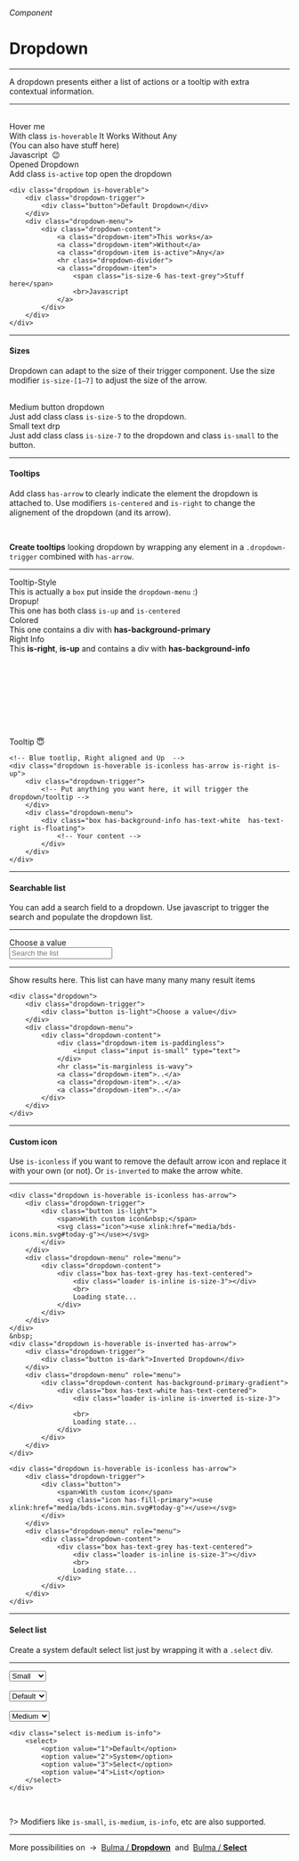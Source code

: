 <h6 class="is-uppercase has-text-grey has-text-weight-medium is-size-6 is-size-7-mobile">Component</h6>
<h1 class="title is-family-secondary is-size-2-mobile">Dropdown</h1>
<hr class="is-visible is-size-4">
<p class="subtitle is-family-secondary has-text-dark">
    A <span class="has-text-weight-semibold">dropdown</span> presents either a list of actions or a tooltip with extra contextual information.
</p>
<hr class="is-visible is-size-4"><br>

<div class="box is-well is-radiusless-b is-large is-marginless">
    <div class="dropdown is-hoverable">
        <div class="dropdown-trigger">
            <div class="button">Hover me</div>
        </div>
        <div class="dropdown-menu" id="dropdown-menu" role="menu">
            <div class="dropdown-content">
                <a class="dropdown-item">With class <code class="is-size-7">is-hoverable</code></a>
                <a class="dropdown-item">It Works</a>
                <a class="dropdown-item is-active">Without Any</a>
                <div class="dropdown-divider"></div>
                <a class="dropdown-item">
                    <span class="is-size-6 has-text-grey">(You can also have stuff here)</span>
                    <br>Javascript &nbsp;😉</a>
            </div>
        </div>
    </div>
    <div class="dropdown is-active is-pulled-right is-right">
        <div class="dropdown-trigger">
            <div class="button">Opened Dropdown</div>
        </div>
        <div class="dropdown-menu">
            <div class="dropdown-content">
                <a class="dropdown-item">Add class <code class="is-size-7">is-active</code></a>
                <a class="dropdown-item">top open the dropdown</a>
            </div>
        </div>
    </div>
</div>

    <div class="dropdown is-hoverable">
        <div class="dropdown-trigger">
            <div class="button">Default Dropdown</div>
        </div>
        <div class="dropdown-menu">
            <div class="dropdown-content">
                <a class="dropdown-item">This works</a>
                <a class="dropdown-item">Without</a>
                <a class="dropdown-item is-active">Any</a>
                <hr class="dropdown-divider">
                <a class="dropdown-item">
                    <span class="is-size-6 has-text-grey">Stuff here</span>
                    <br>Javascript
                </a>
            </div>
        </div>
    </div>
<hr class="is-visible is-size-1">

<h4 class="title is-family-primary"><strong>Sizes</strong></h4>
    
Dropdown can adapt to the size of their trigger component. Use the size modifier `is-size-[1–7]` to adjust the size of the arrow.

<br>

<div class="box is-well is-large is-marginless">
    <div class="dropdown is-hoverable is-size-5">
        <div class="dropdown-trigger">
            <div class="button is-medium">Medium button dropdown</div>
        </div>
        <div class="dropdown-menu">
            <div class="dropdown-content">
                <a class="dropdown-item">Just add class</a>
                <a class="dropdown-item">class <code class="is-size-7">is-size-5</code></a>
                <a class="dropdown-item">to the dropdown.</a>
            </div>
        </div>
    </div>
    <div class="dropdown is-hoverable is-size-7 is-pulled-right is-right">
        <div class="dropdown-trigger">
            <div class="button is-small is-inverted is-dark">Small text drp</div>
        </div>
        <div class="dropdown-menu">
            <div class="dropdown-content">
                <a class="dropdown-item">Just add class</a>
                <a class="dropdown-item">class <code class="is-size-7">is-size-7</code></a>
                <a class="dropdown-item">to the dropdown</a>
                <a class="dropdown-item">and class <code class="is-size-7">is-small</code></a>
                <a class="dropdown-item">to the button.</a>
            </div>
        </div>
    </div>
</div>

<hr class="is-visible is-size-1">

<h4 class="title is-family-primary"><strong>Tooltips</strong></h4>

Add class `has-arrow` to clearly indicate the element the dropdown is attached to. Use modifiers `is-centered` and `is-right` to change the alignement of the dropdown (and its arrow).

<br>

<strong>Create tooltips</strong> looking dropdown by wrapping any element in a `.dropdown-trigger` combined with `has-arrow`.

<hr>

<div class="box is-well is-large is-radiusless-b is-marginless">
    <div class="level">
        <div class="level-item">
            <div class="dropdown is-iconless is-hoverable has-arrow">
                <div class="dropdown-trigger">
                    <div class="button is-static is-dark is-paddingless">Tooltip-Style</div>
                </div>
                <div class="dropdown-menu">
                    <div class="box is-white is-floating is-size-6">This is actually a <code class="is-size-7">box</code> put inside the <code class="is-size-7">dropdown-menu</code> :)</div>
                </div>
            </div>
        </div>
        <div class="level-item ">
            <div class="dropdown is-iconless is-up is-centered is-hoverable has-arrow">
                <div class="dropdown-trigger has-text-centered">
                    <div class="button is-static is-paddingless is-fullwidth">Dropup!</div>
                </div>
                <div class="dropdown-menu">
                    <div class="box is-white has-background-black is-floating is-size-6 has-text-white">
                        This one has both class <code class="is-size-7">is-up</code> and <code class="is-size-7">is-centered</code>
                    </div>
                </div>
            </div>
        </div>
        <div class="level-item">
            <div class="dropdown is-hoverable is-iconless is-centered has-arrow">
                <div class="dropdown-trigger">
                    <div class="button is-static is-paddingless is-fullwidth has-text-primary">Colored</div>
                </div>
                <div class="dropdown-menu">
                    <div class="box is-white is-floating is-size-6 has-background-primary has-text-white">
                        This one contains a div with <strong>has-background-primary</strong>
                    </div>
                </div>
            </div>
        </div>
        <div class="level-item">
            <div class="dropdown is-hoverable is-iconless has-arrow is-right is-up">
                <div class="dropdown-trigger">
                    <div class="button is-static is-paddingless is-fullwidth has-text-info">Right Info</div>
                </div>
                <div class="dropdown-menu" id="dropdown-menu" role="menu">
                    <div class="box is-floating is-size-6 has-background-info has-text-white has-text-right">
                        This <strong>is-right</strong>, <strong>is-up</strong> and contains a div with <strong>has-background-info</strong>
                    </div>
                </div>
            </div>
        </div>
        <div class="level-item">
            <div class="dropdown is-hoverable is-iconless has-arrow is-centered is-up">
                <div class="dropdown-trigger">
                    <svg class="icon has-fill-grey-light"><use xlink:href="media/bds-icons.min.svg#info-bold-g"></use></svg>
                </div>
                <div class="dropdown-menu is-size-6" id="dropdown-menu" role="menu">
                    <div class="box is-small is-raised has-background-blck has-text-whie has-text-centered">
                        Tooltip 😇
                    </div>
                </div>
            </div>
        </div>
    </div>
</div>

    <!-- Blue tootlip, Right aligned and Up  -->
    <div class="dropdown is-hoverable is-iconless has-arrow is-right is-up">
        <div class="dropdown-trigger">
            <!-- Put anything you want here, it will trigger the dropdown/tooltip -->
        </div>
        <div class="dropdown-menu">
            <div class="box has-background-info has-text-white  has-text-right is-floating">
                <!-- Your content -->
            </div>
        </div>
    </div>
<hr class="is-visible is-size-1">

<h4 class="title is-family-primary"><strong>Searchable list</strong></h4>

You can add a search field to a dropdown. Use javascript to trigger the search and populate the dropdown list.

<hr>

<div class="box is-well is-radiusless-b is-large is-marginless">
    <div class="dropdown is-hoverable">
        <div class="dropdown-trigger">
            <div class="button is-light">Choose a value</div>
        </div>
        <div class="dropdown-menu" id="dropdown-menu" role="menu">
            <div class="dropdown-content">
                <div class="dropdown-item is-paddingless">
                    <input class="input is-small" type="text" placeholder="Search the list">
                </div>
                <hr class="is-marginless is-wavy">
                <a class="dropdown-item">Show</a>
                <a class="dropdown-item">results</a>
                <a class="dropdown-item">here.</a>
                <a class="dropdown-item">This list</a>
                <a class="dropdown-item">can have</a>
                <a class="dropdown-item">many</a>
                <a class="dropdown-item">many</a>
                <a class="dropdown-item">many</a>
                <a class="dropdown-item">result</a>
                <a class="dropdown-item">items</a>
            </div>
        </div>
    </div>
</div>

    <div class="dropdown">
        <div class="dropdown-trigger">
            <div class="button is-light">Choose a value</div>
        </div>
        <div class="dropdown-menu">
            <div class="dropdown-content">
                <div class="dropdown-item is-paddingless">
                    <input class="input is-small" type="text">
                </div>
                <hr class="is-marginless is-wavy">
                <a class="dropdown-item">..</a>
                <a class="dropdown-item">..</a>
                <a class="dropdown-item">..</a>
            </div>
        </div>
    </div>
<hr class="is-visible is-size-1">

<h4 class="title is-family-primary"><strong>Custom icon</strong></h4>

Use `is-iconless` if you want to remove the default arrow icon and replace it with your own (or not). Or `is-inverted` to make the arrow white.

<hr>

<div class="box is-well is-radiusless-b is-large is-marginless">

    <div class="dropdown is-hoverable is-iconless has-arrow">
        <div class="dropdown-trigger">
            <div class="button is-light">
                <span>With custom icon&nbsp;</span>
                <svg class="icon"><use xlink:href="media/bds-icons.min.svg#today-g"></use></svg>
            </div>
        </div>
        <div class="dropdown-menu" role="menu">
            <div class="dropdown-content">
                <div class="box has-text-grey has-text-centered">
                    <div class="loader is-inline is-size-3"></div>
                    <br>
                    Loading state...
                </div>
            </div>
        </div>
    </div>
    &nbsp;
    <div class="dropdown is-hoverable is-inverted has-arrow">
        <div class="dropdown-trigger">
            <div class="button is-dark">Inverted Dropdown</div>
        </div>
        <div class="dropdown-menu" role="menu">
            <div class="dropdown-content has-background-primary-gradient">
                <div class="box has-text-white has-text-centered">
                    <div class="loader is-inline is-inverted is-size-3"></div>
                    <br>
                    Loading state...
                </div>
            </div>
        </div>
    </div>

</div>

    <div class="dropdown is-hoverable is-iconless has-arrow">
        <div class="dropdown-trigger">
            <div class="button">
                <span>With custom icon</span>
                <svg class="icon has-fill-primary"><use xlink:href="media/bds-icons.min.svg#today-g"></use></svg>
            </div>
        </div>
        <div class="dropdown-menu" role="menu">
            <div class="dropdown-content">
                <div class="box has-text-grey has-text-centered">
                    <div class="loader is-inline is-size-3"></div>
                    <br>
                    Loading state...
                </div>
            </div>
        </div>
    </div>
<a id="selectlist"></a>
<hr class="is-visible is-size-1">

<h4 class="title is-family-primary"><strong>Select list</strong></h4>

Create a system default select list just by wrapping it with a `.select` div.

<hr>

<div class="box is-well is-radiusless-b is-large is-marginless">
    <div class="select is-small is-danger">
        <select>
            <option value="">Small</option>
            <option value="">Danger</option>
            <option value="">Select</option>
            <option value="">List</option>
        </select>
    </div> &nbsp; &nbsp;
    <div class="select">
        <select>
            <option value="">Default</option>
            <option value="">System</option>
            <option value="">Select</option>
            <option value="">List</option>
        </select>
    </div> &nbsp; &nbsp;
    <div class="select is-medium is-warning">
        <select>
            <option value="">Medium</option>
            <option value="">Warning</option>
            <option value="">Select</option>
            <option value="">List</option>
        </select>
    </div>
</div>

    <div class="select is-medium is-info">
        <select>
            <option value="1">Default</option>
            <option value="2">System</option>
            <option value="3">Select</option>
            <option value="4">List</option>
        </select>
    </div>
<br>

?> Modifiers like `is-small`, `is-medium`, `is-info`, etc are also supported.

<hr>

<div class="box is-well has-text-grey-dark">
    More possibilities on &nbsp;→&nbsp; <a href="https://bulma.io/documentation/components/dropdown/" target="blank">Bulma / <strong>Dropdown</strong></a> &nbsp;and&nbsp; <a href="https://bulma.io/documentation/form/select/">Bulma / <strong>Select</strong></a>
</div>

